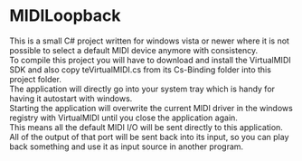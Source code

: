 # MIDILoopback
This is a small C# project written for windows vista or newer where it is not possible to select a default MIDI device anymore with consistency.  
To compile this project you will have to download and install the VirtualMIDI SDK and also copy teVirtualMIDI.cs from its Cs-Binding folder into this project folder.  
The application will directly go into your system tray which is handy for having it autostart with windows.  
Starting the application will overwrite the current MIDI driver in the windows registry with VirtualMIDI until you close the application again.  
This means all the default MIDI I/O will be sent directly to this application.  
All of the output of that port will be sent back into its input, so you can play back something and use it as input source in another program.  
